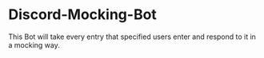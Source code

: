 # Discord-Mocking-Bot
This Bot will take every entry that specified users enter and respond to it in a mocking way.

